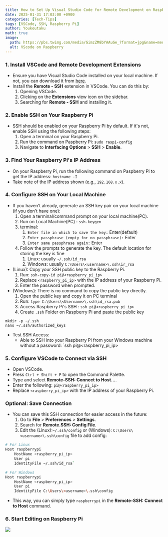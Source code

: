 ```yaml
---
title: How to Set Up Visual Studio Code for Remote Development on Raspberry Pi via SSH
date: 2025-01-31 17:03:00 +0900
categories: [Tech-Tips]
tags: [VSCode, SSH, Raspberry Pi]
author: Youkoutaku
math: true
image:
  path: https://pbs.twimg.com/media/GimzZM8bYAAuGe_?format=jpg&name=medium
  alt: VScode on Raspberry
---
```



### 1. **Install VSCode and Remote Development Extensions**

- Ensure you have Visual Studio Code installed on your local machine. If not, you can download it from [here](https://code.visualstudio.com/).
- Install the **Remote - SSH** extension in VSCode. You can do this by:
    1. Opening VSCode.
    2. Clicking on the **Extensions** view icon on the sidebar.
    3. Searching for **Remote - SSH** and installing it.

### 2. **Enable SSH on Your Raspberry Pi**
- SSH should be enabled on your Raspberry Pi by default. If it's not, enable SSH using the following steps:
    1. Open a terminal on your Raspberry Pi.
    2. Run the command on Paspberry Pi:
        `sudo raspi-config`
    3. Navigate to **Interfacing Options** > **SSH** > **Enable**.

### 3. **Find Your Raspberry Pi's IP Address**
- On your Raspberry Pi, run the following command on Paspberry Pi to get the IP address:
    `hostname -I`
- Take note of the IP address shown (e.g., `192.168.x.x`).

### 4. **Configure SSH on Your Local Machine**
- If you haven’t already, generate an SSH key pair on your local machine (if you don’t have one):
    1. Open a terminal/command prompt on your local machine(PC).
    2. Run on Local Machine(PC) :
        `ssh-keygen`
	3. terminal: 
		1. `Enter file in which to save the key:` Enter(default)
	    1. `Enter passphrase (empty for no passphrase):` Enter
	    2. `Enter same passphrase again:` Enter
    1. Follow the prompts to generate the key. The default location for storing the key is fine
	    1. Linux: usually `~/.ssh/id_rsa`
	    2. Windows: usually `C:\Users\<username>\.ssh\ir_rsa`
- (Linux): Copy your SSH public key to the Raspberry Pi.
    1. Run:
        `ssh-copy-id pi@<raspberry_pi_ip>`
    2. Replace `<raspberry_pi_ip>` with the IP address of your Raspberry Pi.
    3. Enter the password when prompted.
- (Windows): There is no command to copy the public key directly.
	1. Open the public key and copy it on PC terminal
	2. Run: 
		`type C:\Users\<Username>\.ssh\id_rsa.pub`
	3. Access Raspberry Pi's SSH :
		`ssh pi@<raspberry_pi_ip>`
	4. Create `.ssh` Folder on Raspberry Pi and paste the public key

```shell
mkdir -p ~/.ssh
nano ~/.ssh/authorized_keys
```

- Test SSH Access:
	- Able to SSH into your Raspberry Pi from your Windows machine without a password:
		`ssh pi@<raspberry_pi_ip>

### 5. **Configure VSCode to Connect via SSH**

- Open VSCode.
- Press `Ctrl + Shift + P` to open the Command Palette.
- Type and select **Remote-SSH: Connect to Host...**.
- Enter the following: `pi@<raspberry_pi_ip>`
- Replace `<raspberry_pi_ip>` with the IP address of your Raspberry Pi.



### Optional: **Save Connection**

- You can save this SSH connection for easier access in the future:
    1. Go to **File** > **Preferences** > **Settings**.
    2. Search for **Remote.SSH: Config File**.
    3. Edit the (Linux):`~/.ssh/config` or (Windows): `C:\Users\<username>\.ssh\config` file to add config:

```bash
# For Linux
Host raspberrypi
	HostName <raspberry_pi_ip>   
	User pi   
	IdentityFile ~/.ssh/id_rsa`
```
```bash
# For Windows
Host raspberrypi
	HostName <raspberry_pi_ip>   
	User pi   
	IdentityFile C:\Users\<username>\.ssh\config
```

- This way, you can simply type `raspberrypi` in the **Remote-SSH: Connect to Host** command.

### 6. **Start Editing on Raspberry Pi**

![](https://pbs.twimg.com/media/GimzZM8bYAAuGe_?format=jpg&name=medium)